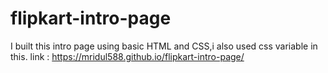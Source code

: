 # flipkart-intro-page
I built this intro page using basic HTML and CSS,i also used css variable in this.
link : 
https://mridul588.github.io/flipkart-intro-page/

